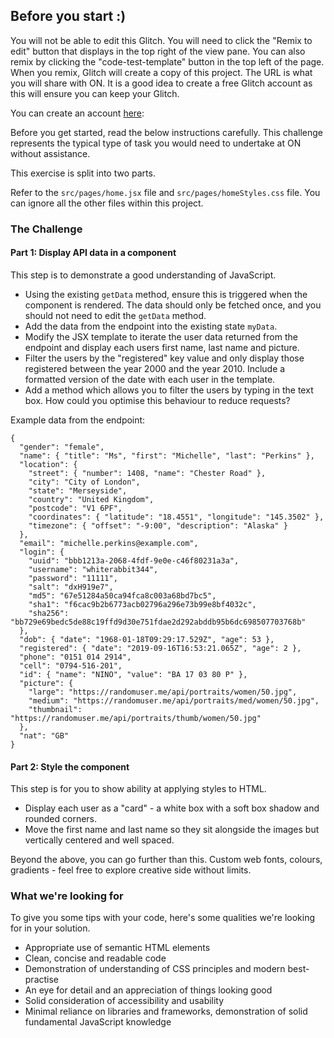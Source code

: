 ## Before you start :)

You will not be able to edit this Glitch. You will need to click the "Remix to edit" button that displays in the top right of the view pane.
You can also remix by clicking the "code-test-template" button in the top left of the page. When you remix, Glitch will create a copy of this project. The URL is what you will share with ON. It is a good idea to create a free Glitch account as this will ensure you can keep your Glitch.

You can create an account [here](https://glitch.com/signin):

Before you get started, read the below instructions carefully. This challenge represents the typical type of task you would need to undertake at ON without assistance.

This exercise is split into two parts.

Refer to the `src/pages/home.jsx` file and `src/pages/homeStyles.css` file. You can ignore all the other files within this project.

### The Challenge

#### Part 1: Display API data in a component

This step is to demonstrate a good understanding of JavaScript.

- Using the existing `getData` method, ensure this is triggered when the component is rendered. The data should only be fetched once, and you should not need to edit the `getData` method.
- Add the data from the endpoint into the existing state `myData`.
- Modify the JSX template to iterate the user data returned from the endpoint and display each users first name, last name and picture.
- Filter the users by the "registered" key value and only display those registered between the year 2000 and the year 2010. Include a formatted version of the date with each user in the template.
- Add a method which allows you to filter the users by typing in the text box. How could you optimise this behaviour to reduce requests?

Example data from the endpoint:

```
{
  "gender": "female",
  "name": { "title": "Ms", "first": "Michelle", "last": "Perkins" },
  "location": {
    "street": { "number": 1408, "name": "Chester Road" },
    "city": "City of London",
    "state": "Merseyside",
    "country": "United Kingdom",
    "postcode": "V1 6PF",
    "coordinates": { "latitude": "18.4551", "longitude": "145.3502" },
    "timezone": { "offset": "-9:00", "description": "Alaska" }
  },
  "email": "michelle.perkins@example.com",
  "login": {
    "uuid": "bbb1213a-2068-4fdf-9e0e-c46f80231a3a",
    "username": "whiterabbit344",
    "password": "11111",
    "salt": "dxH919e7",
    "md5": "67e51284a50ca94fca8c003a68bd7bc5",
    "sha1": "f6cac9b2b6773acb02796a296e73b99e8bf4032c",
    "sha256": "bb729e69bedc5de88c19ffd9d30e751fdae2d292abddb95b6dc698507703768b"
  },
  "dob": { "date": "1968-01-18T09:29:17.529Z", "age": 53 },
  "registered": { "date": "2019-09-16T16:53:21.065Z", "age": 2 },
  "phone": "0151 014 2914",
  "cell": "0794-516-201",
  "id": { "name": "NINO", "value": "BA 17 03 80 P" },
  "picture": {
    "large": "https://randomuser.me/api/portraits/women/50.jpg",
    "medium": "https://randomuser.me/api/portraits/med/women/50.jpg",
    "thumbnail": "https://randomuser.me/api/portraits/thumb/women/50.jpg"
  },
  "nat": "GB"
}
```

#### Part 2: Style the component

This step is for you to show ability at applying styles to HTML.

- Display each user as a "card" - a white box with a soft box shadow and rounded corners.
- Move the first name and last name so they sit alongside the images but vertically centered and well spaced.

Beyond the above, you can go further than this. Custom web fonts, colours, gradients - feel free to explore creative side without limits.

### What we're looking for

To give you some tips with your code, here's some qualities we're looking for in your solution.

- Appropriate use of semantic HTML elements
- Clean, concise and readable code
- Demonstration of understanding of CSS principles and modern best-practise
- An eye for detail and an appreciation of things looking good
- Solid consideration of accessibility and usability
- Minimal reliance on libraries and frameworks, demonstration of solid fundamental JavaScript knowledge
